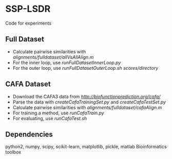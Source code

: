 # SSP-LSDR
Code for experiments

## Full Dataset
* Calculate pairwise similarities with *alignments/fulldataset/allVsAllAlign.m*
* For the inner loop, use *runFullDatasetInnerLoop.py*
* For the outer loop, use *runFullDatasetOuterLoop.sh scores/directory*


## CAFA Dataset
* Download the CAFA3 data from *http://biofunctionprediction.org/cafa/*
* Parse the data with *createCafaTrainingSet.py* and *createCafaTestSet.py*
* Calculate pairwise similarities with *alignments/fulldataset/cafaAlign.m*
* For training a method, use *runCafaTrain.py*
* For evaluating, use *runCafaTest.sh*


## Dependencies
python2, numpy, scipy, scikit-learn, matplotlib, pickle, matlab Bioinformatics toolbox
